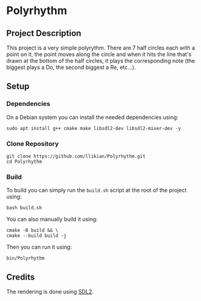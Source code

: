 # Polyrhythm
## Project Description
This project is a very simple polyrythm. There are 7 half circles each with a point on it, the point moves along the circle and when it hits the line
that's drawn at the bottom of the half circles, it plays the corresponding note (the biggest plays a Do, the second biggest a Re, etc...).

## Setup
### Dependencies
On a Debian system you can install the needed dependencies using:
```shell
sudo apt install g++ cmake make libsdl2-dev libsdl2-mixer-dev -y
```

### Clone Repository
```shell
git clone https://github.com/llikian/Polyrhythm.git
cd Polyrhythm
```

### Build
To build you can simply run the `build.sh` script at the root of the project using:
```shell
bash build.sh
```

You can also manually build it using:
```shell
cmake -B build && \
cmake --build build -j
```

Then you can run it using:
```shell
bin/Polyrhythm
```

## Credits
The rendering is done using [SDL2](https://www.libsdl.org/).